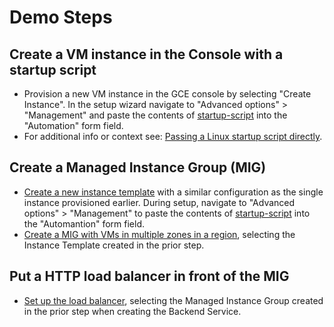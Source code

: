 # Demo Steps

## Create a VM instance in the Console with a startup script

* Provision a new VM instance in the GCE console by selecting "Create Instance". In the setup wizard navigate to "Advanced options" > "Management" and paste the contents of [startup-script](https://github.com/gallaglo/gcp-demos-notes-and-tricks/blob/main/mig/startup-script) into the "Automation" form field.
* For additional info or context see: [Passing a Linux startup script directly](https://cloud.google.com/compute/docs/instances/startup-scripts/linux).

## Create a Managed Instance Group (MIG)

* [Create a new instance template](https://cloud.google.com/compute/docs/instance-templates/create-instance-templates#create_a_new_instance_template) with a similar configuration as the single instance provisioned earlier. During setup, navigate to "Advanced options" > "Management" to paste the contents of [startup-script](https://github.com/gallaglo/gcp-demos-notes-and-tricks/blob/main/mig/startup-script) into the "Automantion" form field.
* [Create a MIG with VMs in multiple zones in a region](https://cloud.google.com/compute/docs/instance-groups/distributing-instances-with-regional-instance-groups#creating_a_regional_managed_instance_group), selecting the Instance Template created in the prior step.

## Put a HTTP load balancer in front of the MIG

* [Set up the load balancer](https://cloud.google.com/load-balancing/docs/https/setup-global-ext-https-compute#load-balancer), selecting the Managed Instance Group created in the prior step when creating the Backend Service.
